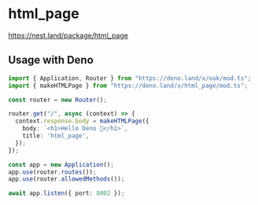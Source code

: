 # html_page

https://nest.land/package/html_page

## Usage with Deno

```ts
import { Application, Router } from "https://deno.land/x/oak/mod.ts";
import { makeHTMLPage } from "https://deno.land/x/html_page/mod.ts";

const router = new Router();

router.get("/", async (context) => {
  context.response.body = makeHTMLPage({
    body: `<h1>Hello Deno 🦕</h1>`,
    title: 'html_page',
  });
});

const app = new Application();
app.use(router.routes());
app.use(router.allowedMethods());

await app.listen({ port: 8002 });
```
